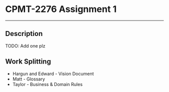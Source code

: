 # CPMT-2276 Assignment 1
---
## Description
TODO: Add one plz

## Work Splitting
* Hargun and Edward - Vision Document
* Matt - Glossary
* Taylor - Business & Domain Rules
